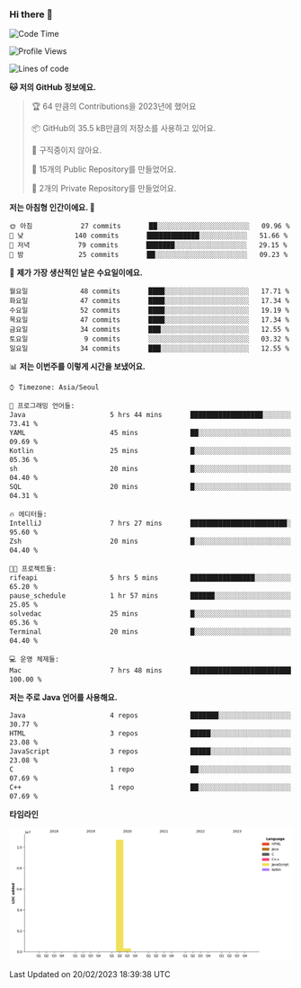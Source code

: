 ### Hi there 👋

<!--
**otm0937/otm0937** is a ✨ _special_ ✨ repository because its `README.md` (this file) appears on your GitHub profile.

Here are some ideas to get you started:

- 🔭 I’m currently working on ...
- 🌱 I’m currently learning ...
- 👯 I’m looking to collaborate on ...
- 🤔 I’m looking for help with ...
- 💬 Ask me about ...
- 📫 How to reach me: ...
- 😄 Pronouns: ...
- ⚡ Fun fact: ...
-->

  <!--START_SECTION:waka-->
![Code Time](http://img.shields.io/badge/Code%20Time-930%20hrs%2057%20mins-blue)

![Profile Views](http://img.shields.io/badge/Profile%20Views-6-blue)

![Lines of code](https://img.shields.io/badge/%EC%A0%80%EB%8A%94%20%EC%97%AC%ED%83%9C%EA%B9%8C%EC%A7%80%20-11%20Million%20%EC%A4%84%EC%9D%98%20%EC%BD%94%EB%93%9C%EB%A5%BC%20%EC%9E%91%EC%84%B1%ED%96%88%EC%96%B4%EC%9A%94.-blue)

**🐱 저의 GitHub 정보에요.** 

> 🏆 64 만큼의 Contributions을 2023년에 했어요
 > 
> 📦 GitHub의 35.5 kB만큼의 저장소를 사용하고 있어요. 
 > 
> 🚫 구직중이지 않아요.
 > 
> 📜 15개의 Public Repository를 만들었어요. 
 > 
> 🔑 2개의 Private Repository를 만들었어요.  
 > 
**저는 아침형 인간이에요. 🐤** 

```text
🌞 아침            27 commits       ██░░░░░░░░░░░░░░░░░░░░░░░   09.96 % 
🌆 낮　           140 commits       █████████████░░░░░░░░░░░░   51.66 % 
🌃 저녁            79 commits       ███████░░░░░░░░░░░░░░░░░░   29.15 % 
🌙 밤　            25 commits       ██░░░░░░░░░░░░░░░░░░░░░░░   09.23 % 

```
📅 **제가 가장 생산적인 날은 수요일이에요.** 

```text
월요일             48 commits       ████░░░░░░░░░░░░░░░░░░░░░   17.71 % 
화요일             47 commits       ████░░░░░░░░░░░░░░░░░░░░░   17.34 % 
수요일             52 commits       ████░░░░░░░░░░░░░░░░░░░░░   19.19 % 
목요일             47 commits       ████░░░░░░░░░░░░░░░░░░░░░   17.34 % 
금요일             34 commits       ███░░░░░░░░░░░░░░░░░░░░░░   12.55 % 
토요일              9 commits       ░░░░░░░░░░░░░░░░░░░░░░░░░   03.32 % 
일요일             34 commits       ███░░░░░░░░░░░░░░░░░░░░░░   12.55 % 

```


📊 **저는 이번주를 이렇게 시간을 보냈어요.** 

```text
⌚︎ Timezone: Asia/Seoul

💬 프로그래밍 언어들: 
Java                     5 hrs 44 mins       ██████████████████░░░░░░░   73.41 % 
YAML                     45 mins             ██░░░░░░░░░░░░░░░░░░░░░░░   09.69 % 
Kotlin                   25 mins             █░░░░░░░░░░░░░░░░░░░░░░░░   05.36 % 
sh                       20 mins             █░░░░░░░░░░░░░░░░░░░░░░░░   04.40 % 
SQL                      20 mins             █░░░░░░░░░░░░░░░░░░░░░░░░   04.31 % 

🔥 에디터들: 
IntelliJ                 7 hrs 27 mins       ████████████████████████░   95.60 % 
Zsh                      20 mins             █░░░░░░░░░░░░░░░░░░░░░░░░   04.40 % 

🐱‍💻 프로젝트들: 
rifeapi                  5 hrs 5 mins        ████████████████░░░░░░░░░   65.20 % 
pause_schedule           1 hr 57 mins        ██████░░░░░░░░░░░░░░░░░░░   25.05 % 
solvedac                 25 mins             █░░░░░░░░░░░░░░░░░░░░░░░░   05.36 % 
Terminal                 20 mins             █░░░░░░░░░░░░░░░░░░░░░░░░   04.40 % 

💻 운영 체제들: 
Mac                      7 hrs 48 mins       █████████████████████████   100.00 % 

```

**저는 주로 Java 언어를 사용해요.** 

```text
Java                     4 repos             ███████░░░░░░░░░░░░░░░░░░   30.77 % 
HTML                     3 repos             █████░░░░░░░░░░░░░░░░░░░░   23.08 % 
JavaScript               3 repos             █████░░░░░░░░░░░░░░░░░░░░   23.08 % 
C                        1 repo              ██░░░░░░░░░░░░░░░░░░░░░░░   07.69 % 
C++                      1 repo              ██░░░░░░░░░░░░░░░░░░░░░░░   07.69 % 

```


**타임라인**

![Chart not found](https://raw.githubusercontent.com/otm0937/otm0937/main/charts/bar_graph.png) 


 Last Updated on 20/02/2023 18:39:38 UTC
<!--END_SECTION:waka-->
